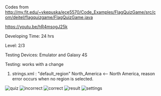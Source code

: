Codes from 
http://my.fit.edu/~vkepuska/ece5570/Code_Examples/FlagQuizGame/src/com/deitel/flagquizgame/FlagQuizGame.java

https://youtu.be/hR4msogJ25k

Developing Time: 24 hrs

Level: 2/3

Testing Devices: Emulator and Galaxy 4S

Testing: works with a change

1. strings.xml : "default_region" North_America <--  North America, reason error occurs when no region is selected.
 
![quiz](https://cloud.githubusercontent.com/assets/11301947/9871015/8c9090b6-5b45-11e5-988a-cabd51fedb34.png)
![incorrect](https://cloud.githubusercontent.com/assets/11301947/9871028/a540453e-5b45-11e5-81b7-4095bc97efaa.png)
![correct](https://cloud.githubusercontent.com/assets/11301947/9871043/b7f64ba6-5b45-11e5-8231-5ab1dfb4e71c.png)
![result](https://cloud.githubusercontent.com/assets/11301947/9871048/c0064a12-5b45-11e5-9963-86d8d606c6e2.png)
![settings](https://cloud.githubusercontent.com/assets/11301947/9871056/ca7325a6-5b45-11e5-89a2-9797c5b9bfc8.png)


